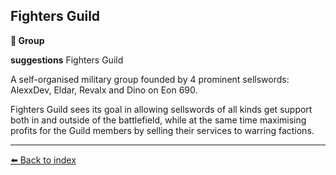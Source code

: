 ## Fighters Guild

**🪪 Group**

**suggestions** Fighters Guild

A self-organised military group founded by 4 prominent sellswords: AlexxDev, Eldar, Revalx and Dino on Eon 690.

Fighters Guild sees its goal in allowing sellswords of all kinds get support both in and outside of the battlefield, while at the same time maximising profits for the Guild members by selling their services to warring factions.


----------
[⬅️ Back to index](../r/#ee30_s)
